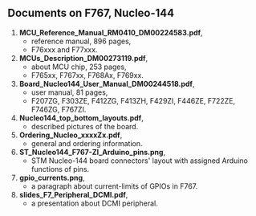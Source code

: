 ## Documents on F767, Nucleo-144

1. **MCU_Reference_Manual_RM0410_DM00224583.pdf**,
   - reference manual, 896 pages,
   - F76xxx and F77xxx.
2. **MCUs_Description_DM00273119.pdf**,
   - about MCU chip, 253 pages,
   - F765xx, F767xx, F768Ax, F769xx.
3. **Board_Nucleo144_User_Manual_DM00244518.pdf**,
   - user manual, 81 pages,
   - F207ZG, F303ZE, F412ZG, F413ZH, F429ZI, F446ZE, F722ZE,  F746ZG, F767ZI.
4. **Nucleo144_top_bottom_layouts.pdf**,
   - described pictures of the board.
5. **Ordering_Nucleo_xxxxZx.pdf**,
   - general and ordering information.
6. **ST_Nucleo144_F767-ZI_Arduino_pins.png**,
   - STM Nucleo-144 board connectors' layout with assigned Arduino functions of pins.
7. **gpio_currents.png**,
   - a paragraph about current-limits of GPIOs in F767.
8. **slides_F7_Peripheral_DCMI.pdf**,
   - a presentation about DCMI peripheral.
